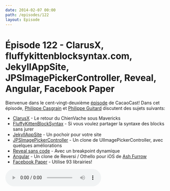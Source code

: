 ```yaml
---
date: 2014-02-07 00:00
path: /episodes/122
layout: Episode
---
```

# Épisode 122 - ClarusX, fluffykittenblocksyntax.com, JekyllAppSite, JPSImagePickerController, Reveal, Angular, Facebook Paper
<p>Bienvenue dans le cent-vingt-deuxième <a href="https://cacaocast.com/media/cacaocast_122.m4a" title="CacaoCast Episode 122">épisode</a> de CacaoCast! Dans cet épisode, <a href="http://www.twitter.com/philippec" title="Philippe Casgrain sur Twitter">Philippe Casgrain</a> et <a href="http://www.twitter.com/philippeguitard" title="Philippe Guitard sur Twitter">Philippe Guitard</a> discutent des sujets suivants:</p>
<ul><li><a href="http://www.interealm.com/clarusx/" title="ClarusX">ClarusX</a> - Le retour du ChienVache sous Mavericks</li>
<li><a href="http://fluffykittenblocksyntax.com" title="FluffyKittenBlockSyntax">FluffyKittenBlockSyntax</a> - Si vous voulez partager la syntaxe des blocks sans jurer</li>
<li><a href="https://github.com/jpsim/jekyll_app_site" title="JekyllAppSite">JekyllAppSite</a> - Un pochoir pour votre site</li>
<li><a href="https://github.com/jpsim/JPSImagePickerController" title="JPSImagePickerController">JPSImagePickerController</a> - Un clone de UIImagePickerController, avec quelques améliorations</li>
<li><a href="https://gist.github.com/raven/8553761" title="Reveal sans code">Reveal sans code</a> - Avec un breakpoint dynamique</li>
<li><a href="https://github.com/ashFurrow/angular" title="Angular">Angular</a> - Un clone de Reversi / Othello pour iOS de <a href="http://ashfurrow.com" title="Ash Furrow">Ash Furrow</a></li>
<li><a href="http://stackoverflow.com/questions/21548040/facebook-paper-what-3rd-party-libraries-are-used-for-what-parts-of-the-app" title="Facebook Paper">Facebook Paper</a> - Utilise 93 librairies!</li>
</ul>
<p><audio controls><source src="https://cacaocast.com/media/cacaocast_122.m4a" type="audio/mpeg"><source src="https://cacaocast.com/media/cacaocast_122.m4a" type="audio/mp4">Votre navigateur ne supporte pas l'élément audio / Your browser does not support the audio element.</audio></p>
